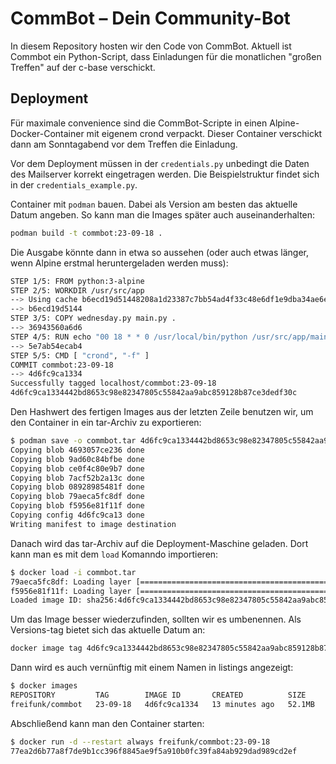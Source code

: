 # CommBot – Dein Community-Bot

In diesem Repository hosten wir den Code von CommBot. Aktuell ist Commbot ein Python-Script, dass Einladungen für die monatlichen "großen Treffen" auf der c-base verschickt.

## Deployment

Für maximale convenience sind die CommBot-Scripte in einen Alpine-Docker-Container mit eigenem crond verpackt. Dieser Container verschickt dann am Sonntagabend vor dem Treffen die Einladung.

Vor dem Deployment müssen in der `credentials.py` unbedingt die Daten des Mailserver korrekt eingetragen werden. Die Beispielstruktur findet sich in der `credentials_example.py`.

Container mit `podman` bauen. Dabei als Version am besten das aktuelle Datum angeben. So kann man die Images später auch auseinanderhalten:

```sh
podman build -t commbot:23-09-18 .
```

Die Ausgabe könnte dann in etwa so aussehen (oder auch etwas länger, wenn Alpine erstmal heruntergeladen werden muss):

```sh
STEP 1/5: FROM python:3-alpine
STEP 2/5: WORKDIR /usr/src/app
--> Using cache b6ecd19d51448208a1d23387c7bb54ad4f33c48e6df1e9dba34ae6e5dfa26f19
--> b6ecd19d5144
STEP 3/5: COPY wednesday.py main.py .
--> 36943560a6d6
STEP 4/5: RUN echo "00 18 * * 0 /usr/local/bin/python /usr/src/app/main.py" >> /var/spool/cron/crontabs/root
--> 5e7ab54ecab4
STEP 5/5: CMD [ "crond", "-f" ]
COMMIT commbot:23-09-18
--> 4d6fc9ca1334
Successfully tagged localhost/commbot:23-09-18
4d6fc9ca1334442bd8653c98e82347805c55842aa9abc859128b87ce3dedf30c
```

Den Hashwert des fertigen Images aus der letzten Zeile benutzen wir, um den Container in ein tar-Archiv zu exportieren:

```sh
$ podman save -o commbot.tar 4d6fc9ca1334442bd8653c98e82347805c55842aa9abc859128b87ce3dedf30c
Copying blob 4693057ce236 done
Copying blob 9ad60c84bfbe done
Copying blob ce0f4c80e9b7 done
Copying blob 7acf52b2a13c done
Copying blob 08928985481f done
Copying blob 79aeca5fc8df done
Copying blob f5956e81f11f done
Copying config 4d6fc9ca13 done
Writing manifest to image destination
```

Danach wird das tar-Archiv auf die Deployment-Maschine geladen. Dort kann man es mit dem `load` Komanndo importieren:

```sh
$ docker load -i commbot.tar
79aeca5fc8df: Loading layer [==================================================>]  8.704kB/8.704kB
f5956e81f11f: Loading layer [==================================================>]  8.192kB/8.192kB
Loaded image ID: sha256:4d6fc9ca1334442bd8653c98e82347805c55842aa9abc859128b87ce3dedf30c
```

Um das Image besser wiederzufinden, sollten wir es umbenennen. Als Versions-tag bietet sich das aktuelle Datum an:

```sh
docker image tag 4d6fc9ca1334442bd8653c98e82347805c55842aa9abc859128b87ce3dedf30c freifunk/commbot:23-09-18
```

Dann wird es auch vernünftig mit einem Namen in listings angezeigt:

```sh
$ docker images
REPOSITORY         TAG        IMAGE ID       CREATED          SIZE
freifunk/commbot   23-09-18   4d6fc9ca1334   13 minutes ago   52.1MB
```

Abschließend kann man den Container starten:

```sh
$ docker run -d --restart always freifunk/commbot:23-09-18
77ea2d6b77a8f7de9b1cc396f8845ae9f5a910b0fc39fa84ab929dad989cd2ef
```
